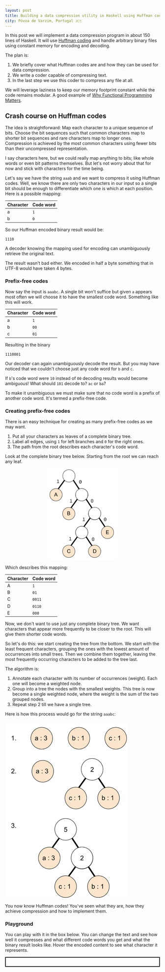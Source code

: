 ```yaml
---
layout: post
title: Building a data compression utility in Haskell using Huffman codes
city: Póvoa de Varzim, Portugal 🇵🇹
---
```


<script src="/assets/data-compressor/smvc.js"></script>
<script src="/assets/data-compressor/script.js"></script>

In this post we will implement a data compression program in about 150 lines of Haskell.
It will use [Huffman coding](https://en.wikipedia.org/wiki/Huffman_coding) and handle arbitrary binary files using constant memory for encoding and decoding.

The plan is:
1. We briefly cover what Huffman codes are and how they can be used for data compression.
2. We write a coder capable of compressing text.
3. In the last step we use this coder to compress any file at all.

We will leverage laziness to keep our memory footprint constant while the code remains modular. A good example of [Why Functional Programming Matters](https://www.cs.kent.ac.uk/people/staff/dat/miranda/whyfp90.pdf).

## Crash course on Huffman codes

The idea is straightforward:
Map each character to a unique sequence of bits.
Choose the bit sequences such that common characters map to shorter bit sequences and rare characters map to longer ones.
Compression is achieved by the most common characters using fewer bits than their uncompressed representation.

I say characters here, but we could really map anything to bits; like whole words or even bit patterns themselves. But let's not worry about that for now and stick with characters for the time being.

Let's say we have the string `aaab` and we want to compress it using Huffman codes.
Well, we know there are only two characters in our input so a single bit should be enough to differentiate which one is which at each position. Here is a possible mapping:

<div class="pre-table-striped"></div>

| Character | Code word |
|-----------|-----------|
| a         | `1`       |
| b         | `0`       |

So our Huffman encoded binary result would be:

```
1110
```

A decoder knowing the mapping used for encoding can unambiguously retrieve the original text.

The result wasn't bad either. We encoded in half a byte something that in UTF-8 would have taken 4 bytes.

### Prefix-free codes

Now say the input is `aaabc`.
A single bit won't suffice but given `a` appears most often we will choose it to have the smallest code word.
Something like this will work.

<div class="pre-table-striped"></div>

| Character | Code word  |
|-----------|------------|
| a         | `1`        |
| b         | `00`       |
| c         | `01`       |

Resulting in the binary

```
1110001
```

Our decoder can again unambiguously decode the result.
But you may have noticed that we couldn't choose just any code word for `b` and `c`.

If `b`'s code word were `10` instead of `00` decoding results would become ambiguous!
What should `101` decode to? `ac` or `ba`?

To make it unambiguous we must make sure that no code word is a prefix of another code word.
It's termed a prefix-free code.


### Creating prefix-free codes

There is an easy technique for creating as many prefix-free codes as we may want.

1. Put all your characters as leaves of a complete binary tree.
2. Label all edges, using `1` for left branches and `0` for the right ones.
3. The path from the root describes each character's code word.

Look at the complete binary tree below.
Starting from the root we can reach any leaf.


<img
    src="/assets/data-compressor/binary-tree.svg"
    height="300px"
    style="margin: auto; display:block"
/>

Which describes this mapping:

<div class="pre-table-striped"></div>

| Character | Code word  |
|-----------|------------|
| A         | `1`        |
| B         | `01`       |
| C         | `0011`     |
| D         | `0110`     |
| E         | `000`      |

Now, we don't want to use just any complete binary tree.
We want characters that appear more frequently to be closer to the root.
This will give them shorter code words.

So let's do this: we start creating the tree from the bottom.
We start with the least frequent characters, grouping the ones with the lowest amount of occurrences into small trees.
Then we combine them together, leaving the most frequently occurring characters to be added to the tree last.

The algorithm is:

1. Annotate each character with its number of occurrences (weight). Each one will become a weighted node.
2. Group into a tree the nodes with the smallest weights. This tree is now become a single weighted node, where the weight is the sum of the two grouped nodes.
3. Repeat step 2 till we have a single tree.

Here is how this process would go for the string `aaabc`:

<img
    src="/assets/data-compressor/evolution.svg"
    width="400px"
    style="display:block"
/>


You now know Huffman codes! You've seen what they are, how they achieve compression and how to implement them.

### Playground

You can play with it in the box below.
You can change the text and see how well it compresses and what different code words you get and what the binary result looks like.
Hover the encoded content to see what character it represents.

<style>
.huffman-visualisation {
    border: 2px solid black;
    padding: 1em;
}

.h-content {
    word-wrap: break-word;
    text-wrap: wrap;
    padding: 1em;
    background-color: #eee;
}

.h-encoded {
    font-family: monospace;

    max-height: 20em;
    overflow-y: auto;
    overflow-x: hidden;
}

.h-encoded span:nth-child(odd) {
    background-color: #dadada;
}

.highlighted {
    background-color: #f05f70 !important;
}

.h-code {
    position: relative;
    cursor: pointer;
}

.h-code-label,
.h-code-char {
    background-color: bisque;
    padding: .2em 1em;
    border: 1px solid black;
    pointer-events: none;
}

.h-code-label {
    display: none;
    position: fixed;
    top: var(--mouse-y);
    left: var(--mouse-x);
}

.h-code-char {
    position: absolute;
    top: calc(-100% - 1em);
    left: 0;
    visibility: hidden;
}

.h-code:hover .h-code-char {
    visibility: visible;
}


.h-encoded:hover .h-code-label {
    display: block;
}

.pre-table-striped + table code {
    background-color: transparent;
}

</style>

<script>
document.addEventListener('mousemove', evt => {
    let x = evt.clientX;
    let y = evt.clientY;

    document.body.style.setProperty('--mouse-x', `${x}px`);
    document.body.style.setProperty('--mouse-y', `${y}px`);
});
</script>



<div class="huffman-visualisation"></div>
<script>
    initHuffmanVisualisation(document.querySelector(".huffman-visualisation"))
</script>

